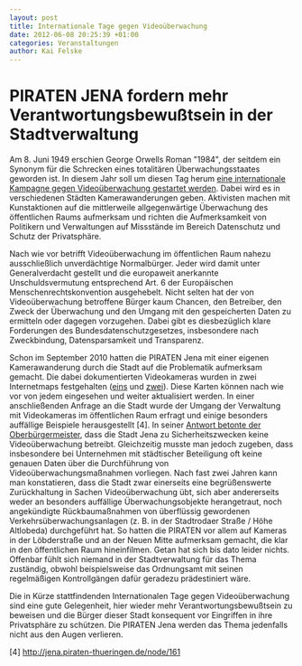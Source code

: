```yaml
---
layout: post
title: Internationale Tage gegen Videoüberwachung
date: 2012-06-08 20:25:39 +01:00
categories: Veranstaltungen
author: Kai Felske
---
```

PIRATEN JENA fordern mehr Verantwortungsbewußtsein in der Stadtverwaltung
=========================================================================
Am 8. Juni 1949 erschien George Orwells Roman "1984", der seitdem ein Synonym für die Schrecken eines totalitären Überwachungsstaates geworden ist. In diesem Jahr soll um diesen Tag herum [eine internationale Kampagne gegen Videoüberwachung gestartet werden][1]. Dabei wird es in verschiedenen Städten Kamerawanderungen geben. Aktivisten machen mit Kunstaktionen auf die mittlerweile allgegenwärtige Überwachung des öffentlichen Raums aufmerksam und richten die Aufmerksamkeit von Politikern und Verwaltungen auf Missstände im Bereich Datenschutz und Schutz der Privatsphäre.

Nach wie vor betrifft Videoüberwachung im öffentlichen Raum nahezu ausschließlich unverdächtige Normalbürger. Jeder wird damit unter Generalverdacht gestellt und die europaweit anerkannte Unschuldsvermutung entsprechend Art. 6 der Europäischen Menschenrechtskonvention ausgehebelt. Nicht selten hat der von Videoüberwachung betroffene Bürger kaum Chancen, den Betreiber, den Zweck der Überwachung und den Umgang mit den gespeicherten Daten zu ermitteln oder dagegen vorzugehen. Dabei gibt es diesbezüglich klare Forderungen des Bundesdatenschutzgesetzes, insbesondere nach Zweckbindung, Datensparsamkeit und Transparenz.

Schon im September 2010 hatten die PIRATEN Jena mit einer eigenen Kamerawanderung durch die Stadt auf die Problematik aufmerksam gemacht. Die dabei dokumentierten Videokameras wurden in zwei Internetmaps festgehalten ([eins][2] und [zwei][3]). Diese Karten können nach wie vor von jedem eingesehen und weiter aktualisiert werden. In einer anschließenden Anfrage an die Stadt wurde der Umgang der Verwaltung mit Videokameras im öffentlichen Raum erfragt und einige besonders auffällige Beispiele herausgestellt \[4\]. In seiner [Antwort betonte der Oberbürgermeister][5], dass die Stadt Jena zu Sicherheitszwecken keine Videoüberwachung betreibt. Gleichzeitig musste man jedoch zugeben, dass insbesondere bei Unternehmen mit städtischer Beteiligung oft keine genauen Daten über die Durchführung von Videoüberwachungsmaßnahmen vorliegen. Nach fast zwei Jahren kann man konstatieren, dass die Stadt zwar einerseits eine begrüßenswerte Zurückhaltung in Sachen Videoüberwachung übt, sich aber andererseits weder an besonders auffällige Überwachungsobjekte herangetraut, noch angekündigte Rückbaumaßnahmen von überflüssig gewordenen Verkehrsüberwachungsanlagen (z. B. in der Stadtrodaer Straße / Höhe Altlobeda) durchgeführt hat. So hatten die PIRATEN vor allem auf Kameras in der Löbderstraße und an der Neuen Mitte aufmerksam gemacht, die klar in den öffentlichen Raum hineinfilmen. Getan hat sich bis dato leider nichts. Offenbar fühlt sich niemand in der Stadtverwaltung für das Thema zuständig, obwohl beispielsweise das Ordnungsamt mit seinen regelmäßigen Kontrollgängen dafür geradezu prädestiniert wäre.

Die in Kürze stattfindenden Internationalen Tage gegen Videoüberwachung sind eine gute Gelegenheit, hier wieder mehr Verantwortungsbewußtsein zu beweisen und die Bürger dieser Stadt konsequent vor Eingriffen in ihre Privatsphäre zu schützen. Die PIRATEN Jena werden das Thema jedenfalls nicht aus den Augen verlieren.

[1]: http://1984actionday.wordpress.com/
[2]: https://www.google.com/maps/d/embed?mid=1XzDSDoq1SlQatefnQMbqw2cDWL0&hl=de&gl=de&ie=UTF8&oe=UTF8&msa=0&ll=50.914213057837834%2C11.598655000000008&spn=0.074875%2C0.058816&output=embed&z=13
[3]: https://www.google.com/maps/d/embed?mid=1nnaFmM6x084vgi-zCHwUTQY96KA&hl=de&gl=de&ie=UTF8&oe=UTF8&msa=0&ll=50.92824603157825%2C11.582578000000012&spn=0.003428%2C0.013293&output=embed&z=16
[5]: (../attachments/Antwortbrief_ob_kameras.pdf)

[4] http://jena.piraten-thueringen.de/node/161

